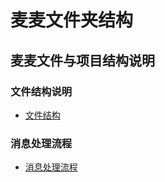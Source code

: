 # 麦麦文件夹结构

## 麦麦文件与项目结构说明

### 文件结构说明
- [文件结构](/develop/structure/file_structure)

### 消息处理流程
- [消息处理流程](/develop/structure/message_flow_direction)